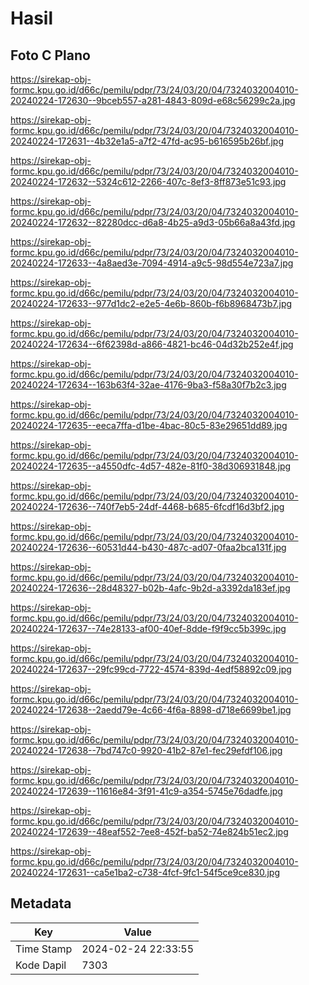 # Hasil

## Foto C Plano

https://sirekap-obj-formc.kpu.go.id/d66c/pemilu/pdpr/73/24/03/20/04/7324032004010-20240224-172630--9bceb557-a281-4843-809d-e68c56299c2a.jpg

https://sirekap-obj-formc.kpu.go.id/d66c/pemilu/pdpr/73/24/03/20/04/7324032004010-20240224-172631--4b32e1a5-a7f2-47fd-ac95-b616595b26bf.jpg

https://sirekap-obj-formc.kpu.go.id/d66c/pemilu/pdpr/73/24/03/20/04/7324032004010-20240224-172632--5324c612-2266-407c-8ef3-8ff873e51c93.jpg

https://sirekap-obj-formc.kpu.go.id/d66c/pemilu/pdpr/73/24/03/20/04/7324032004010-20240224-172632--82280dcc-d6a8-4b25-a9d3-05b66a8a43fd.jpg

https://sirekap-obj-formc.kpu.go.id/d66c/pemilu/pdpr/73/24/03/20/04/7324032004010-20240224-172633--4a8aed3e-7094-4914-a9c5-98d554e723a7.jpg

https://sirekap-obj-formc.kpu.go.id/d66c/pemilu/pdpr/73/24/03/20/04/7324032004010-20240224-172633--977d1dc2-e2e5-4e6b-860b-f6b8968473b7.jpg

https://sirekap-obj-formc.kpu.go.id/d66c/pemilu/pdpr/73/24/03/20/04/7324032004010-20240224-172634--6f62398d-a866-4821-bc46-04d32b252e4f.jpg

https://sirekap-obj-formc.kpu.go.id/d66c/pemilu/pdpr/73/24/03/20/04/7324032004010-20240224-172634--163b63f4-32ae-4176-9ba3-f58a30f7b2c3.jpg

https://sirekap-obj-formc.kpu.go.id/d66c/pemilu/pdpr/73/24/03/20/04/7324032004010-20240224-172635--eeca7ffa-d1be-4bac-80c5-83e29651dd89.jpg

https://sirekap-obj-formc.kpu.go.id/d66c/pemilu/pdpr/73/24/03/20/04/7324032004010-20240224-172635--a4550dfc-4d57-482e-81f0-38d306931848.jpg

https://sirekap-obj-formc.kpu.go.id/d66c/pemilu/pdpr/73/24/03/20/04/7324032004010-20240224-172636--740f7eb5-24df-4468-b685-6fcdf16d3bf2.jpg

https://sirekap-obj-formc.kpu.go.id/d66c/pemilu/pdpr/73/24/03/20/04/7324032004010-20240224-172636--60531d44-b430-487c-ad07-0faa2bca131f.jpg

https://sirekap-obj-formc.kpu.go.id/d66c/pemilu/pdpr/73/24/03/20/04/7324032004010-20240224-172636--28d48327-b02b-4afc-9b2d-a3392da183ef.jpg

https://sirekap-obj-formc.kpu.go.id/d66c/pemilu/pdpr/73/24/03/20/04/7324032004010-20240224-172637--74e28133-af00-40ef-8dde-f9f9cc5b399c.jpg

https://sirekap-obj-formc.kpu.go.id/d66c/pemilu/pdpr/73/24/03/20/04/7324032004010-20240224-172637--29fc99cd-7722-4574-839d-4edf58892c09.jpg

https://sirekap-obj-formc.kpu.go.id/d66c/pemilu/pdpr/73/24/03/20/04/7324032004010-20240224-172638--2aedd79e-4c66-4f6a-8898-d718e6699be1.jpg

https://sirekap-obj-formc.kpu.go.id/d66c/pemilu/pdpr/73/24/03/20/04/7324032004010-20240224-172638--7bd747c0-9920-41b2-87e1-fec29efdf106.jpg

https://sirekap-obj-formc.kpu.go.id/d66c/pemilu/pdpr/73/24/03/20/04/7324032004010-20240224-172639--11616e84-3f91-41c9-a354-5745e76dadfe.jpg

https://sirekap-obj-formc.kpu.go.id/d66c/pemilu/pdpr/73/24/03/20/04/7324032004010-20240224-172639--48eaf552-7ee8-452f-ba52-74e824b51ec2.jpg

https://sirekap-obj-formc.kpu.go.id/d66c/pemilu/pdpr/73/24/03/20/04/7324032004010-20240224-172631--ca5e1ba2-c738-4fcf-9fc1-54f5ce9ce830.jpg


## Metadata

| Key        | Value               |
| ---------- | ------------------- |
| Time Stamp | 2024-02-24 22:33:55 |
| Kode Dapil | 7303                |



